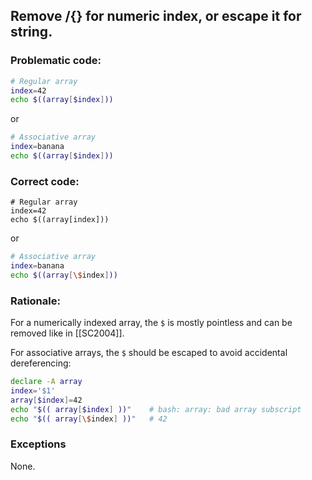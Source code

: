 ## Remove $/${} for numeric index, or escape it for string.

### Problematic code:

```sh
# Regular array
index=42
echo $((array[$index]))
```

or

```sh
# Associative array
index=banana
echo $((array[$index]))
```

### Correct code:

```
# Regular array
index=42
echo $((array[index]))
```

or

```sh
# Associative array
index=banana
echo $((array[\$index]))
```

### Rationale:

For a numerically indexed array, the `$` is mostly pointless and can be removed like in [[SC2004]].

For associative arrays, the `$` should be escaped to avoid accidental dereferencing:

```sh
declare -A array
index='$1'
array[$index]=42
echo "$(( array[$index] ))"    # bash: array: bad array subscript
echo "$(( array[\$index] ))"   # 42
```

### Exceptions

None.
